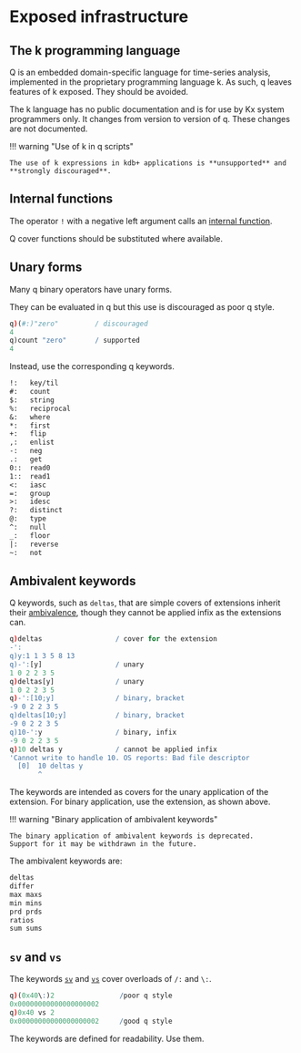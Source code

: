# Exposed infrastructure



## The k programming language

Q is an embedded domain-specific language for time-series analysis, implemented in the proprietary programming language k. 
As such, q leaves features of k exposed. They should be avoided.

The k language has no public documentation and is for use by Kx system programmers only. 
It changes from version to version of q.
These changes are not documented. 

!!! warning "Use of k in q scripts" 

    The use of k expressions in kdb+ applications is **unsupported** and **strongly discouraged**.


## Internal functions

The operator `!` with a negative left argument calls an [internal function](internal.md).

Q cover functions should be substituted where available.


## Unary forms

Many q binary operators have unary forms.

They can be evaluated in q but this use is discouraged as poor q style.

```q
q)(#:)"zero"         / discouraged
4
q)count "zero"       / supported
4
```

Instead, use the corresponding q keywords.

```txt
!:   key/til
#:   count
$:   string
%:   reciprocal
&:   where
*:   first
+:   flip
,:   enlist
-:   neg
.:   get
0::  read0
1::  read1
<:   iasc
=:   group
>:   idesc
?:   distinct
@:   type
^:   null
_:   floor
|:   reverse
~:   not
```


## Ambivalent keywords

Q keywords, such as `deltas`, that are simple covers of extensions inherit their [ambivalence](ambivalence.md), though they cannot be applied infix as the extensions can.

```q
q)deltas                  / cover for the extension
-':
q)y:1 1 3 5 8 13
q)-':[y]                  / unary
1 0 2 2 3 5
q)deltas[y]               / unary
1 0 2 2 3 5
q)-':[10;y]               / binary, bracket
-9 0 2 2 3 5
q)deltas[10;y]            / binary, bracket
-9 0 2 2 3 5
q)10-':y                  / binary, infix
-9 0 2 2 3 5
q)10 deltas y             / cannot be applied infix
'Cannot write to handle 10. OS reports: Bad file descriptor
  [0]  10 deltas y
       ^
```

The keywords are intended as covers for the unary application of the extension. For binary application, use the extension, as shown above.

!!! warning "Binary application of ambivalent keywords"

    The binary application of ambivalent keywords is deprecated. 
    Support for it may be withdrawn in the future. 

The ambivalent keywords are:

```txt
deltas 
differ 
max maxs 
min mins 
prd prds 
ratios 
sum sums
```


## `sv` and `vs`

The keywords [`sv`](../ref/sv.md) and [`vs`](../ref/vs.md) cover overloads of `/:` and `\:`.

```q
q)(0x40\:)2                /poor q style
0x00000000000000000002
q)0x40 vs 2
0x00000000000000000002     /good q style
```

The keywords are defined for readability. Use them.


